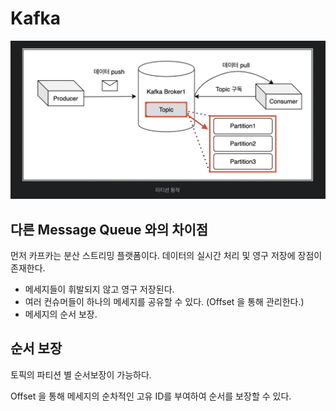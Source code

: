 # Kafka

![kafka_topic_partition.png](../resources/kafka_topic_partition.png)

## 다른 Message Queue 와의 차이점 

먼저 카프카는 분산 스트리밍 플랫폼이다. 데이터의 실시간 처리 및 영구 저장에 장점이 존재한다.

- 메세지들이 휘발되지 않고 영구 저장된다. 
- 여러 컨슈머들이 하나의 메세지를 공유할 수 있다. (Offset 을 통해 관리한다.)
- 메세지의 순서 보장.


## 순서 보장

토픽의 파티션 별 순서보장이 가능하다. 

Offset 을 통해 메세지의 순차적인 고유 ID를 부여하여 순서를 보장할 수 있다. 


